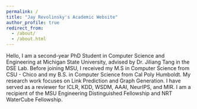 ```yaml
---
permalink: /
title: "Jay Revolinsky's Academic Website"
author_profile: true
redirect_from: 
  - /about/
  - /about.html
---
```


Hello, I am a second-year PhD Student in Computer Science and Engineering at Michigan State University, advised by Dr. Jiliang Tang in the DSE Lab. Before joining MSU, I received my M.S in Computer Science from CSU - Chico and my B.S. in Computer Science from Cal Poly Humboldt. My research work focuses on Link Prediction and Graph Generation. I have served as a reviewer for ICLR, KDD, WSDM, AAAI, NeurIPS, and MIR. I am a recipient of the MSU Engineering Distinguished Fellowship and NRT WaterCube Fellowship.

<!-- This is the front page of a website that is powered by the [academicpages template](https://github.com/academicpages/academicpages.github.io) and hosted on GitHub pages. [GitHub pages](https://pages.github.com) is a free service in which websites are built and hosted from code and data stored in a GitHub repository, automatically updating when a new commit is made to the respository. This template was forked from the [Minimal Mistakes Jekyll Theme](https://mmistakes.github.io/minimal-mistakes/) created by Michael Rose, and then extended to support the kinds of content that academics have: publications, talks, teaching, a portfolio, blog posts, and a dynamically-generated CV. You can fork [this repository](https://github.com/academicpages/academicpages.github.io) right now, modify the configuration and markdown files, add your own PDFs and other content, and have your own site for free, with no ads! An older version of this template powers my own personal website at [stuartgeiger.com](http://stuartgeiger.com), which uses [this Github repository](https://github.com/staeiou/staeiou.github.io). -->